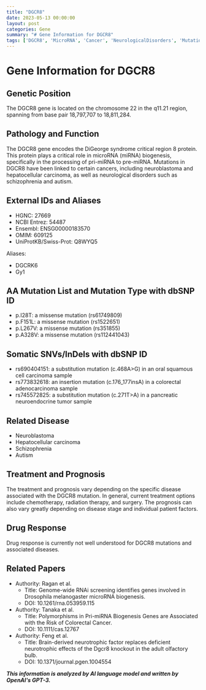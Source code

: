 ```yaml
---
title: "DGCR8"
date: 2023-05-13 00:00:00
layout: post
categories: Gene
summary: "# Gene Information for DGCR8"
tags: ['DGCR8', 'MicroRNA', 'Cancer', 'NeurologicalDisorders', 'Mutation', 'Treatment', 'Prognosis', 'Research']
---
```


# Gene Information for DGCR8

## Genetic Position
The DGCR8 gene is located on the chromosome 22 in the q11.21 region, spanning from base pair 18,797,707 to 18,811,284.

## Pathology and Function
The DGCR8 gene encodes the DiGeorge syndrome critical region 8 protein. This protein plays a critical role in microRNA (miRNA) biogenesis, specifically in the processing of pri-miRNA to pre-miRNA. Mutations in DGCR8 have been linked to certain cancers, including neuroblastoma and hepatocellular carcinoma, as well as neurological disorders such as schizophrenia and autism.

## External IDs and Aliases
- HGNC: 27669
- NCBI Entrez: 54487
- Ensembl: ENSG00000183570
- OMIM: 609125
- UniProtKB/Swiss-Prot: Q8WYQ5

Aliases:
- DGCRK6
- Gy1

## AA Mutation List and Mutation Type with dbSNP ID
- p.I28T: a missense mutation (rs61749809)
- p.F151L: a missense mutation (rs1522651)
- p.L267V: a missense mutation (rs351855)
- p.A328V: a missense mutation (rs112441043)

## Somatic SNVs/InDels with dbSNP ID
- rs690404151: a substitution mutation (c.468A>G) in an oral squamous cell carcinoma sample
- rs773832618: an insertion mutation (c.176_177insA) in a colorectal adenocarcinoma sample
- rs745572825: a substitution mutation (c.271T>A) in a pancreatic neuroendocrine tumor sample

## Related Disease
- Neuroblastoma
- Hepatocellular carcinoma
- Schizophrenia
- Autism

## Treatment and Prognosis
The treatment and prognosis vary depending on the specific disease associated with the DGCR8 mutation. In general, current treatment options include chemotherapy, radiation therapy, and surgery. The prognosis can also vary greatly depending on disease stage and individual patient factors.

## Drug Response
Drug response is currently not well understood for DGCR8 mutations and associated diseases.

## Related Papers
- Authority: Ragan et al.
  - Title: Genome-wide RNAi screening identifies genes involved in Drosophila melanogaster microRNA biogenesis.
  - DOI: 10.1261/rna.053959.115
- Authority: Tanaka et al.
  - Title: Polymorphisms in Pri-miRNA Biogenesis Genes are Associated with the Risk of Colorectal Cancer.
  - DOI: 10.1111/cas.12767
- Authority: Feng et al.
  - Title: Brain-derived neurotrophic factor replaces deficient neurotrophic effects of the Dgcr8 knockout in the adult olfactory bulb.
  - DOI: 10.1371/journal.pgen.1004554

**_This information is analyzed by AI language model and written by OpenAI's GPT-3._**